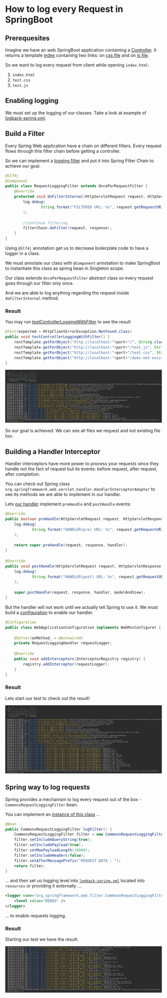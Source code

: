 # How to log every Request in SpringBoot

## Prerequesites

Imagine we have an web SpringBoot application containing a [Controller](./src/main/java/com/bvn13/example/springboot/springrequestlogger/controllers/FirstController.java).
It returns a template [index](/src/main/resources/templates/index.html) containing two links: on [css file](./src/main/resources/static/test.css) and on [js file](./src/main/resources/static/test.js).

So we want to log every request from client while opening `index.html`:
1. `index.html`
2. `test.css`
3. `test.js`

## Enabling logging

We must set up the logging of our classes. Take a look at example of [logback-spring.xml](./src/main/resources/logback-spring.xml).

## Build a Filter

Every Spring Web application have a chain on different filters. Every request flows through this filter chain before getting a controller.

So we can implement a [logging filter](./src/main/java/com/bvn13/example/springboot/springrequestlogger/filters/RequestLoggingFilter.java) and put it into Spring Filter Chain to achieve our goal.

```java
@Slf4j
@Component
public class RequestLoggingFilter extends OncePerRequestFilter {
    @Override
    protected void doFilterInternal(HttpServletRequest request, HttpServletResponse response, FilterChain filterChain) throws ServletException, IOException {
        log.debug(
                String.format("FILTERED URL: %s", request.getRequestURI())
        );

        //continue filtering
        filterChain.doFilter(request, response);
    }
}
```

Using `@Slf4j` annotation get us to decrease boilerplate code to have a logger in a class.

We must annotate our class with `@Component` annotation to make SpringBoot to instantiate this class as spring bean in Singleton scope.

Our class extends `OncePerRequestFilter` abstract class so every request goes through our filter only once.

And we are able to log anything regarding the request inside `doFilterInternal` method.

### Result

You may run [testControllerLoggingWithFilter](./src/test/java/com/bvn13/example/springboot/springrequestlogger/SpringrequestloggerApplicationTests.java) to see the result

```java
@Test(expected = HttpClientErrorException.NotFound.class)
public void testControllerLoggingWithFilter() {
    restTemplate.getForObject("http://localhost:"+port+"/", String.class);
    restTemplate.getForObject("http://localhost:"+port+"/test.js", String.class);
    restTemplate.getForObject("http://localhost:"+port+"/test.css", String.class);
    restTemplate.getForObject("http://localhost:"+port+"/does-not-exist.file", String.class);
}
```

![](./img/2019-09-29_21-09.png)

So our goal is achieved. We can see all files we request and not existing file too.


## Building a Handler Interceptor

Handler interceptors have more power to process your requests since they handle not the fact of request but its events: before request, after request, after completion.

You can check out Spring class `org.springframework.web.servlet.handler.HandlerInterceptorAdapter` to see its methods we are able to implement in our handler.

Lets [our handler](./src/main/java/com/bvn13/example/springboot/springrequestlogger/handlers/RequestLoggingHandler.java) implement `preHandle` and `postHandle` events:

```java
@Override
public boolean preHandle(HttpServletRequest request, HttpServletResponse response, Object handler) throws Exception {
    log.debug(
            String.format("HANDLER(pre) URL: %s", request.getRequestURI())
    );

    return super.preHandle(request, response, handler);
}

@Override
public void postHandle(HttpServletRequest request, HttpServletResponse response, Object handler, ModelAndView modelAndView) throws Exception {
    log.debug(
            String.format("HANDLER(post) URL: %s", request.getRequestURI())
    );

    super.postHandle(request, response, handler, modelAndView);
}
```

But the handler will not work until we actually tell Spring to use it. We must build a [configuration](./src/main/java/com/bvn13/example/springboot/springrequestlogger/handlers/WebApplicationConfiguration.java) to enable our handler.

```java
@Configuration
public class WebApplicationConfiguration implements WebMvcConfigurer {

    @Setter(onMethod_ = @Autowired)
    private RequestLoggingHandler requestLogger;

    @Override
    public void addInterceptors(InterceptorRegistry registry) {
        registry.addInterceptor(requestLogger);
    }
}
```

### Result 

Lets start our test to check out the result!

![](./img/2019-09-30_23-25.png)


## Spring way to log requests

Spring provides a mechanism to log every request out of the box - `CommonsRequestLoggingFilter` bean.

You can implement an [instance of this class](./src/main/java/com/bvn13/example/springboot/springrequestlogger/config/RequestLoggingFilterConfig.java) ...

```java
@Bean
public CommonsRequestLoggingFilter logFilter() {
    CommonsRequestLoggingFilter filter = new CommonsRequestLoggingFilter();
    filter.setIncludeQueryString(true);
    filter.setIncludePayload(true);
    filter.setMaxPayloadLength(10000);
    filter.setIncludeHeaders(false);
    filter.setAfterMessagePrefix("REQUEST DATA : ");
    return filter;
}
```

... and then set uo logging level into [`logback-spring.xml`](./src/main/resources/logback-spring.xml) located into `resources` or providing it externally ...

```xml
<logger name="org.springframework.web.filter.CommonsRequestLoggingFilter">
    <level value="DEBUG" />
</logger>
```

... to enable requests logging.

### Result

Starting our test we have the result:

![](./img/2019-09-30_23-40.png)